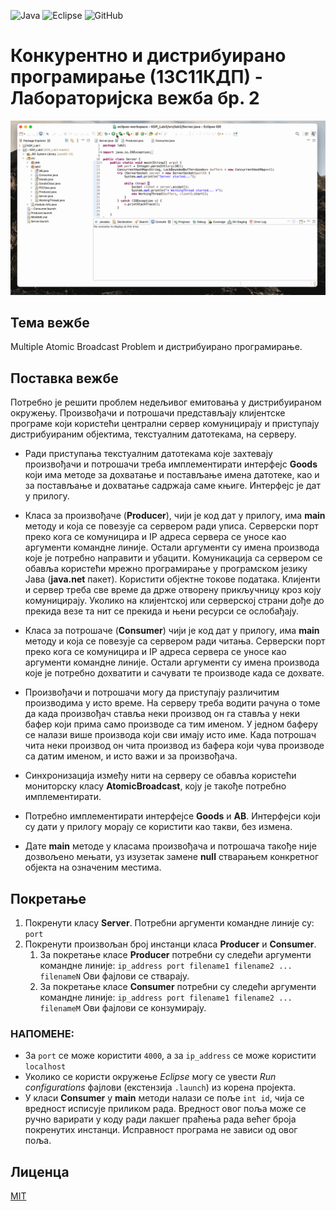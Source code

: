 ![Java](https://img.shields.io/badge/java-JavaSE_15-orange?logo=java)
![Eclipse](https://img.shields.io/badge/eclipse-blue.svg?logo=eclipseide)
![GitHub](https://img.shields.io/github/license/sborovic/kdp_lab2)

# Конкурентно и дистрибуирано програмирање (13С11КДП) - Лабораторијска вежба бр. 2

![Screen recording of the application in action](https://github.com/sborovic/kdp_lab2/blob/master/kdp_lab2.gif)

## Тема вежбе
Multiple Atomic Broadcast Problem и дистрибуирано програмирање.

## Поставка вежбе
Потребно је решити проблем недељивог емитовања у дистрибуираном окружењу. Произвођачи и потрошачи представљају клијентске програме који користећи централни сервер комуницирају и приступају дистрибуираним објектима, текстуалним датотекама, на серверу. 

* Ради приступања текстуалним датотекама које захтевају произвођачи и потрошачи треба имплементирати интерфејс **Goods** који има методе за дохватање и постављање имена датотеке, као и за постављање и дохватање садржаја саме књиге. Интерфејс је дат у прилогу. 

* Класа за произвођаче (**Producer**), чији је код дат у прилогу, има **main** методу и која се повезује са сервером ради уписа. Серверски порт преко кога се комуницира и IP адреса сервера се уносе као аргументи командне линије. Остали аргументи су имена производа које је потребно направити и убацити. Комуникација са сервером се обавља користећи мрежно програмирање у програмском језику Јава (**java.net** пакет). Користити објектне токове података. Клијенти и сервер треба све време да држе отворену прикључницу кроз коју комуницирају. Уколико на клијентској или серверској страни дође до прекида везе та нит се прекида и њени ресурси се ослобађају. 

* Класа за потрошаче (**Consumer**) чији је код дат у прилогу, има **main** методу и која се повезује са сервером ради читања. Серверски порт преко кога се комуницира и IP адреса сервера се уносе као аргументи командне линије. Остали аргументи су имена производа које је потребно дохватити и сачувати те производе када се дохвате. 

* Произвођачи и потрошачи могу да приступају различитим производима у исто време. На серверу треба водити рачуна о томе да када произвођач ставља неки производ он га ставља у неки бафер који прима само производе са тим именом. У једном баферу се налази више производа који сви имају исто име. Када потрошач чита неки производ он чита производ из бафера који чува производе са датим именом, и исто важи и за произвођача. 

* Синхронизација између нити на серверу се обавља користећи мониторску класу **AtomicBroadcast**, коју је такође потребно имплементирати. 

* Потребно имплементирати интерфејсе **Goods** и **AB**. Интерфејси који су дати у прилогу морају се користити као такви, без измена. 

* Дате **main** методе у класама произвођача и потрошача такође није дозвољено мењати, уз изузетак замене **null** стварањем конкретног објекта на означеним местима. 


## Покретање

1. Покренути класу **Server**. Потребни аргументи командне линије су: `port` 
1. Покренути произвољан број инстанци класа **Producer** и **Consumer**.
    1. За покретање класе **Producer** потребни су следећи аргументи командне линије: `ip_address port filename1 filename2 ... filenameN` 
    Ови фајлови се стварају.
    1. За покретање класе  **Consumer** потребни су следећи аргументи командне линије: `ip_address port filename1 filename2 ... filenameМ` 
    Ови фајлови се конзумирају.

### НАПОМЕНЕ:
* За `port` се може користити `4000`, а за `ip_address` се може користити `localhost`
* Уколико се користи окружење *Eclipse* могу се увести *Run configurations* фајлови (екстензија `.launch`) из корена пројекта.
* У класи **Consumer** у **main** методи налази се поље `int id`, чија се вредност исписује приликом рада. Вредност овог поља може се ручно варирати у коду ради лакшег праћења рада већег броја покренутих инстанци. Исправност програма не зависи од овог поља.

## Лиценца
[MIT](https://github.com/sborovic/kdp_lab2/blob/master/LICENSE)
